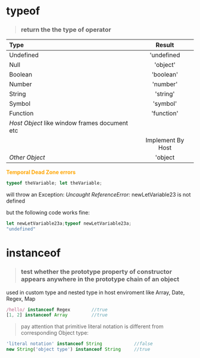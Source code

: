 # typeof
> ### return the the type of operator

|    Type        |    Result                    |
|:---------------|:----------------------------:|
| Undefined      | 'undefined                   |
| Null           | 'object'                     |
| Boolean        | 'boolean'                    |
| Number         | 'number'                     |
| String         | 'string'                     |
| Symbol         | 'symbol'                     |
| Function       | 'function'                   |
| _Host Object_ like window frames document etc | 
|                |           Implement By Host  |        
| _Other Object_ | 'object                      |
        

<b style='color:orange;'>Temporal Dead Zone errors</b>

``` javascript
typeof theVariable; let theVariable;
```

will throw an Exception:  _Uncaught ReferenceError:_ newLetVariable23 is not defined


but the following code works fine:
``` javascript
let newLetVariable23a;typeof newLetVariable23a;
"undefined"
```

# instanceof
> ### test whether the prototype property of constructor appears anywhere in the prototype chain of an object

used in custom type and nested type in host enviroment like Array, Date, Regex, Map

``` javascript
/hello/ instanceof Regex        //true
[1, 2] instanceof Array         //true
```

> pay attention that primitive literal notation is different from corresponding Object type:
``` javascript
'literal notation' instanceof String            //false
new String('object type') instanceof String     //true
```
